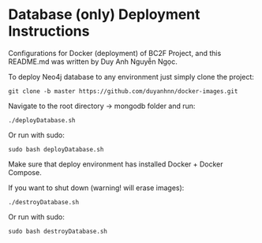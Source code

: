 # Database (only) Deployment Instructions
Configurations for Docker (deployment) of BC2F Project, and this README.md was written by Duy Anh Nguyễn Ngọc.

To deploy Neo4j database to any environment just simply clone the project:
```
git clone -b master https://github.com/duyanhnn/docker-images.git
```
Navigate to the root directory -> mongodb folder and run:
```
./deployDatabase.sh
```
Or run with sudo:
```
sudo bash deployDatabase.sh
```
Make sure that deploy environment has installed Docker + Docker Compose.

If you want to shut down (warning! will erase images):
```
./destroyDatabase.sh
```
Or run with sudo:
```
sudo bash destroyDatabase.sh
```